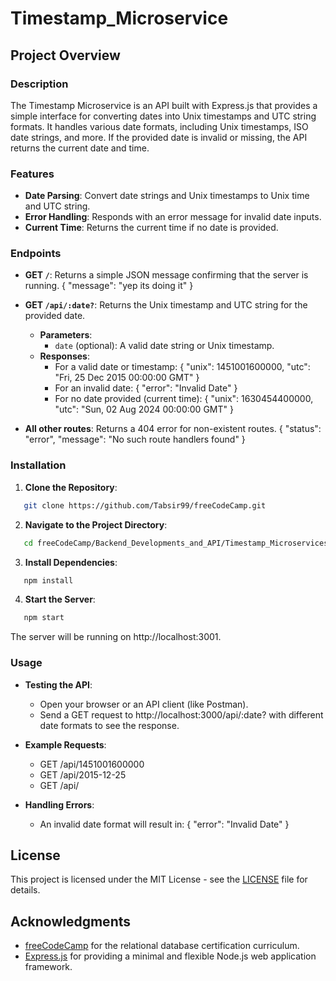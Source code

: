 # Timestamp_Microservice

## Project Overview

### Description
The Timestamp Microservice is an API built with Express.js that provides a simple interface for converting dates into Unix timestamps and UTC string formats. It handles various date formats, including Unix timestamps, ISO date strings, and more. If the provided date is invalid or missing, the API returns the current date and time.

### Features
- **Date Parsing**: Convert date strings and Unix timestamps to Unix time and UTC string.
- **Error Handling**: Responds with an error message for invalid date inputs.
- **Current Time**: Returns the current time if no date is provided.

### Endpoints
- **GET `/`**: Returns a simple JSON message confirming that the server is running.
  { "message": "yep its doing it" }

- **GET `/api/:date?`**: Returns the Unix timestamp and UTC string for the provided date.
  - **Parameters**:
    - `date` (optional): A valid date string or Unix timestamp.
  - **Responses**:
    - For a valid date or timestamp:
      { "unix": 1451001600000, "utc": "Fri, 25 Dec 2015 00:00:00 GMT" }
    - For an invalid date:
      { "error": "Invalid Date" }
    - For no date provided (current time):
      { "unix": 1630454400000, "utc": "Sun, 02 Aug 2024 00:00:00 GMT" }

- **All other routes**: Returns a 404 error for non-existent routes.
  { "status": "error", "message": "No such route handlers found" }

### Installation

1. **Clone the Repository**:
 ```bash
    git clone https://github.com/Tabsir99/freeCodeCamp.git

```
2. **Navigate to the Project Directory**:
 ```bash
    cd freeCodeCamp/Backend_Developments_and_API/Timestamp_Microservices
   ```
 3. **Install Dependencies**:
 ```bash
    npm install
   ```
 4. **Start the Server**:
 ```bash
    npm start
```
The server will be running on http://localhost:3001.

### Usage
- **Testing the API**:
  - Open your browser or an API client (like Postman).
  - Send a GET request to http://localhost:3000/api/:date? with different date formats to see the response.

- **Example Requests**:
  - GET /api/1451001600000
  - GET /api/2015-12-25
  - GET /api/

- **Handling Errors**:
  - An invalid date format will result in:
    { "error": "Invalid Date" }


## License

This project is licensed under the MIT License - see the [LICENSE](../../LICENSE) file for details.

## Acknowledgments

- [freeCodeCamp](https://www.freecodecamp.org) for the relational database certification curriculum.
- [Express.js](https://expressjs.com) for providing a minimal and flexible Node.js web application framework.

